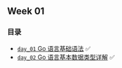 ## Week 01

### 目录
- [`day_01` Go 语言基础语法](https://github.com/cherry77-cloud/Rookie2024_06/blob/main/week_01/day_01.md) ✅
- [`day_02` Go 语言基本数据类型详解](https://github.com/cherry77-cloud/Rookie2024_06/blob/main/week_01/day_02.md) ✅
